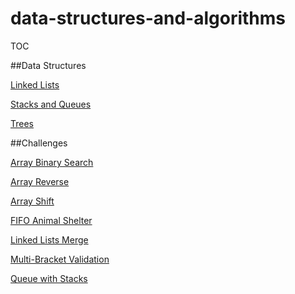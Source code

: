 # data-structures-and-algorithms

TOC

##Data Structures

[Linked Lists](data-structures/linked-list/linkedList.js)

[Stacks and Queues](data-structures/stacks-and-queues/stacksAndQueues.js)

[Trees](data-structures/_tests_/tree.test.js)

##Challenges

[Array Binary Search](challenges/_tests_/array-binary-search.test.js)

[Array Reverse](challenges/arrayReverse/array-reverse.js)

[Array Shift](challenges/arrayShift/array-shift.js)

[FIFO Animal Shelter](challenges/fifoAnimalShelter/fifo-animal-shelter.js)

[Linked Lists Merge](challenges/llMerge/ll-merge.js)

[Multi-Bracket Validation](challenges/multiBracetValidation/multi-bracket-validation.js)

[Queue with Stacks](challenges/queueWithStacks/queue-with-stacks.js)
